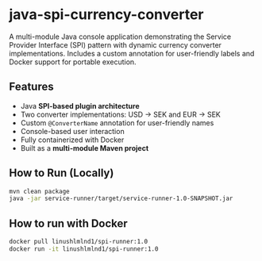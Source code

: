 # java-spi-currency-converter
A multi-module Java console application demonstrating the Service Provider Interface (SPI) pattern with dynamic currency converter implementations. Includes a custom annotation for user-friendly labels and Docker support for portable execution.






##  Features

- Java **SPI-based plugin architecture**
- Two converter implementations: USD → SEK and EUR → SEK
- Custom `@ConverterName` annotation for user-friendly names
- Console-based user interaction
- Fully containerized with Docker
- Built as a **multi-module Maven project**

##  How to Run (Locally)

```bash
mvn clean package
java -jar service-runner/target/service-runner-1.0-SNAPSHOT.jar
```

## How to run with Docker

```bash
docker pull linushlmlnd1/spi-runner:1.0
docker run -it linushlmlnd1/spi-runner:1.0
```
